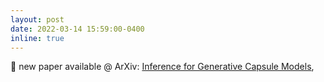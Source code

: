 ```yaml
---
layout: post
date: 2022-03-14 15:59:00-0400
inline: true
---
```


:rotating_light: new paper available @ ArXiv: [Inference for Generative Capsule Models](https://arxiv.org/abs/2103.06676),
